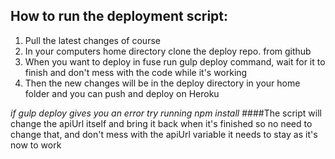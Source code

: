 ## How to run the deployment script:

1. Pull the latest changes of course
2. In your computers home directory clone the deploy repo. from github
3. When you want to deploy in fuse run gulp deploy command, wait for it to finish and don't mess with the code while it's working
4. Then the new changes will be in the deploy directory in your home folder and you can push and deploy on Heroku

*if gulp deploy gives you an error try running npm install*
####The script will change the apiUrl itself and bring it back when it's finished so no need to change that, and don't mess with the apiUrl variable it needs to stay as it's now to work
